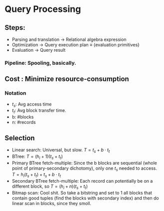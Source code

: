 # Query Processing

## Steps:
- Parsing and translation → Relational algebra expression
- Optimization → Query execution plan ≡ {evaluation primitives}
- Evaluation → Query result

### Pipeline: Spooling, basically.

## Cost : Minimize resource-consumption
### Notation
- $t_s$: Avg access time
- $t_t$: Avg block transfer time.
- b: #blocks
- n: #records
## Selection
- Linear search: Universal, but slow. $T = t_s + b ⋅ t_t$
- BTree: $T = (h_i + 1)(t_s + t_t)$
- Primary BTree fetch-multiple: Since the b blocks are sequential (whole point of primary-secondary dichotomy), only one $t_s$ needed to access. $T = h_i (t_s + t_t) + t_s + b ⋅ t_t$
- Secondary BTree fetch-multiple: Each record can potentially be on a different block, so $T = (h_i + n)(t_s + t_t)$
- Bitmap scan: Cool shit. So take a bitstring and set to 1 all blocks that contain good tuples (find the blocks with secondary index) and then do linear scan in blocks, since they smoll.
